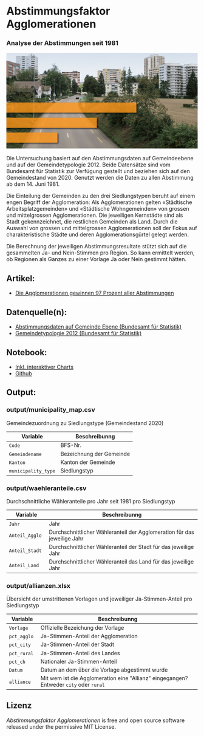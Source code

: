 # Abstimmungsfaktor Agglomerationen

### Analyse der Abstimmungen seit 1981

![Teaser](internal/teaser.jpg)


Die Untersuchung basiert auf den Abstimmungsdaten auf Gemeindeebene und auf der Gemeindetypologie 2012. Beide Datensätze sind vom Bundesamt für Statistik zur Verfügung gestellt und beziehen sich auf den Gemeindestand von 2020. Genutzt werden die Daten zu allen Abstimmung ab dem 14. Juni 1981.

Die Einteilung der Gemeinden zu den drei Siedlungstypen beruht auf einem engen Begriff der Agglomeration: Als Agglomerationen gelten «Städtische Arbeitsplatzgemeinden» und «Städtische Wohngemeinden» von grossen und mittelgrossen Agglomerationen. Die jeweiligen Kernstädte sind als Stadt gekennzeichnet, die restlichen Gemeinden als Land. Durch die Auswahl von grossen und mittelgrossen Agglomerationen soll der Fokus auf charakteristische Städte und deren Agglomerationsgürtel gelegt werden.

Die Berechnung der jeweiligen Abstimmungsresultate stützt sich auf die gesammelten Ja- und Nein-Stimmen pro Region. So kann ermittelt werden, ob Regionen als Ganzes zu einer Vorlage Ja oder Nein gestimmt hätten.

## **Artikel**:
- [Die Agglomerationen gewinnen 97 Prozent aller Abstimmungen](https://www.tagesanzeiger.ch/agglomerationen-gewinnen-97-prozent-der-abstimmungen-118738304502)

## **Datenquelle(n)**: 
- [Abstimmungsdaten auf Gemeinde Ebene (Bundesamt für Statistik)](https://www.bfs.admin.ch/bfs/de/home/statistiken/politik/abstimmungen.assetdetail.14007758.html)
- [Gemeindetypologie 2012 (Bundesamt für Statistik)](https://www.atlas.bfs.admin.ch/maps/13/de/12359_12482_3191_227/20387.html)

## **Notebook**:
- [Inkl. interaktiver Charts](https://interaktiv.tagesanzeiger.ch/datenteam/abstimmungsfaktor_agglomerationen.html)
- [Github](https://github.com/tamedia-ddj/abstimmungsfaktor_agglomerationen/blob/master/abstimmungsfaktor_agglomerationen.ipynb)



## Output:
### output/municipality\_map.csv

Gemeindezuordnung zu Siedlungstype (Gemeindestand 2020)


Variable | Beschreibunng
--- | --- 
`Code ` | BFS-Nr.
`Gemeindename ` | Bezeichnung der Gemeinde
`Kanton` | Kanton der Gemeinde
`municipality_type` | Siedlungstyp

### output/waehleranteile.csv

Durchschnittliche Wähleranteile pro Jahr seit 1981 pro Siedlungstyp


Variable | Beschreibunng
--- | --- 
`Jahr ` | Jahr
`Anteil_Agglo ` | Durchschnittlicher Wähleranteil der Agglomeration für das jeweilige Jahr
`Anteil_Stadt` | Durchschnittlicher Wähleranteil der Stadt für das jeweilige Jahr
`Anteil_Land` | Durchschnittlicher Wähleranteil das Land für das jeweilige Jahr

### output/allianzen.xlsx

Übersicht der umstrittenen Vorlagen und jeweiliger Ja-Stimmen-Anteil pro Siedlungstyp


Variable | Beschreibunng
--- | --- 
`Vorlage ` | Offizielle Bezeichung der Vorlage
`pct_agglo ` | Ja-Stimmen-Anteil der Agglomeration
`pct_city` | Ja-Stimmen-Anteil der Stadt
`pct_rural` | Ja-Stimmen-Anteil des Landes
`pct_ch` | Nationaler Ja-Stimmen-Anteil
`Datum` | Datum an dem über die Vorlage abgestimmt wurde
`alliance` | Mit wem ist die Agglomeration eine "Allianz" eingegangen? Entweder `city` oder `rural`


## Lizenz

*Abstimmungsfaktor Agglomerationen* is free and open source software released under the permissive MIT License.

